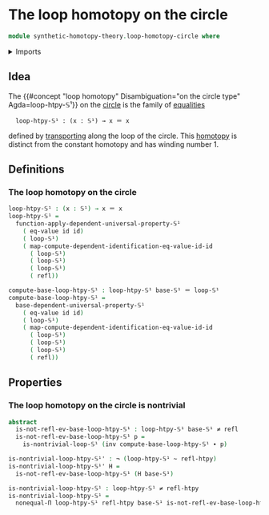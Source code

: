 # The loop homotopy on the circle

```agda
module synthetic-homotopy-theory.loop-homotopy-circle where
```

<details><summary>Imports</summary>

```agda
open import foundation.action-on-identifications-functions
open import foundation.dependent-pair-types
open import foundation.function-types
open import foundation.homotopies
open import foundation.identity-types
open import foundation.negated-equality
open import foundation.negation
open import foundation.transport-along-identifications
open import foundation.universe-levels

open import structured-types.pointed-homotopies
open import structured-types.pointed-maps

open import synthetic-homotopy-theory.circle
```

</details>

## Idea

The
{{#concept "loop homotopy" Disambiguation="on the circle type" Agda=loop-htpy-𝕊¹}}
on the [circle](synthetic-homotopy-theory.circle.md) is the family of
[equalities](foundation-core.identity-types.md)

```text
  loop-htpy-𝕊¹ : (x : 𝕊¹) → x ＝ x
```

defined by [transporting](foundation-core.transport-along-identifications.md)
along the loop of the circle. This [homotopy](foundation-core.homotopies.md) is
distinct from the constant homotopy and has winding number 1.

## Definitions

### The loop homotopy on the circle

```agda
loop-htpy-𝕊¹ : (x : 𝕊¹) → x ＝ x
loop-htpy-𝕊¹ =
  function-apply-dependent-universal-property-𝕊¹
    ( eq-value id id)
    ( loop-𝕊¹)
    ( map-compute-dependent-identification-eq-value-id-id
      ( loop-𝕊¹)
      ( loop-𝕊¹)
      ( loop-𝕊¹)
      ( refl))

compute-base-loop-htpy-𝕊¹ : loop-htpy-𝕊¹ base-𝕊¹ ＝ loop-𝕊¹
compute-base-loop-htpy-𝕊¹ =
  base-dependent-universal-property-𝕊¹
    ( eq-value id id)
    ( loop-𝕊¹)
    ( map-compute-dependent-identification-eq-value-id-id
      ( loop-𝕊¹)
      ( loop-𝕊¹)
      ( loop-𝕊¹)
      ( refl))
```

## Properties

### The loop homotopy on the circle is nontrivial

```agda
abstract
  is-not-refl-ev-base-loop-htpy-𝕊¹ : loop-htpy-𝕊¹ base-𝕊¹ ≠ refl
  is-not-refl-ev-base-loop-htpy-𝕊¹ p =
    is-nontrivial-loop-𝕊¹ (inv compute-base-loop-htpy-𝕊¹ ∙ p)

is-nontrivial-loop-htpy-𝕊¹' : ¬ (loop-htpy-𝕊¹ ~ refl-htpy)
is-nontrivial-loop-htpy-𝕊¹' H =
  is-not-refl-ev-base-loop-htpy-𝕊¹ (H base-𝕊¹)

is-nontrivial-loop-htpy-𝕊¹ : loop-htpy-𝕊¹ ≠ refl-htpy
is-nontrivial-loop-htpy-𝕊¹ =
  nonequal-Π loop-htpy-𝕊¹ refl-htpy base-𝕊¹ is-not-refl-ev-base-loop-htpy-𝕊¹
```
